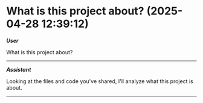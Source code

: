 <!-- Generated by SpecStory -->

# What is this project about? (2025-04-28 12:39:12)

_**User**_

What is this project about?

---

_**Assistant**_

Looking at the files and code you've shared, I'll analyze what this project is about.

---

